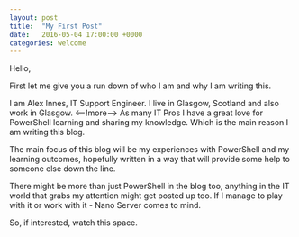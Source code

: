 ```yaml
---
layout: post
title:  "My First Post"
date:   2016-05-04 17:00:00 +0000
categories: welcome
---
```

Hello,

First let me give you a run down of who I am and why I am writing this.

I am Alex Innes, IT Support Engineer. I live in Glasgow, Scotland and also work in Glasgow.
<--!more-->
As many IT Pros I have a great love for PowerShell learning and sharing my knowledge. Which is the main reason
I am writing this blog. 

The main focus of this blog will be my experiences with PowerShell and my learning outcomes, hopefully written in a way that will provide some help
to someone else down the line.

There might be more than just PowerShell in the blog too, anything in the IT world that grabs my attention might get posted up too. If I manage to 
play with it or work with it - Nano Server comes to mind.

So, if interested, watch this space.




